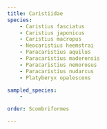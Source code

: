 ```yaml
---
title: Caristiidae
species:
    - Caristius fasciatus
    - Caristius japonicus
    - Caristius macropus
    - Neocaristius heemstrai
    - Paracaristius aquilus
    - Paracaristius maderensis
    - Paracaristius nemorosus
    - Paracaristius nudarcus
    - Platyberyx opalescens

sampled_species:
    - 

order: Scombriformes

---
```

